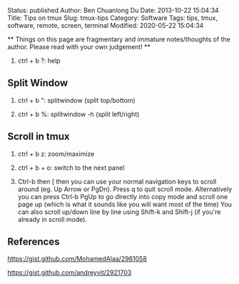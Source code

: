 Status: published
Author: Ben Chuanlong Du
Date: 2013-10-22 15:04:34
Title: Tips on tmux
Slug: tmux-tips
Category: Software
Tags: tips, tmux, software, remote, screen, terminal
Modified: 2020-05-22 15:04:34

**
Things on this page are fragmentary and immature notes/thoughts of the author. 
Please read with your own judgement!
**
 
1. ctrl + b ?: help

## Split Window

1. ctrl + b ": splitwindow (split top/bottom)

2. ctrl + b %: splitwindow -h (split left/right) 

## Scroll in tmux

1. ctrl + b z: zoom/maximize

2. ctrl + b + o: switch to the next panel

3. Ctrl-b then [ then you can use your normal navigation keys to scroll around (eg. Up Arrow or PgDn). 
    Press q to quit scroll mode.
    Alternatively you can press Ctrl-b PgUp to go directly into copy mode 
    and scroll one page up (which is what it sounds like you will want most of the time)
    You can also scroll up/down line by line using Shift-k 
    and Shift-j (if you're already in scroll mode).

## References

https://gist.github.com/MohamedAlaa/2961058

https://gist.github.com/andreyvit/2921703

